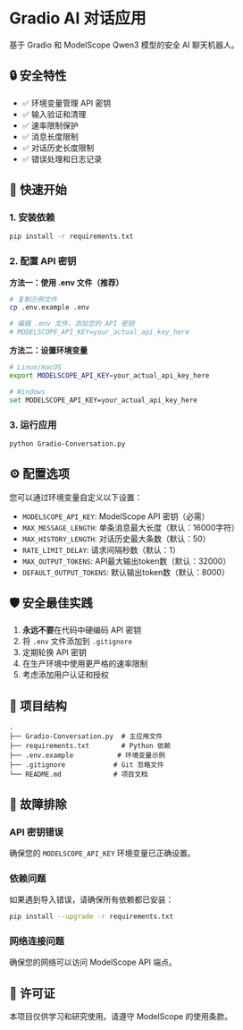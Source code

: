 # Gradio AI 对话应用

基于 Gradio 和 ModelScope Qwen3 模型的安全 AI 聊天机器人。

## 🔒 安全特性

- ✅ 环境变量管理 API 密钥
- ✅ 输入验证和清理
- ✅ 速率限制保护
- ✅ 消息长度限制
- ✅ 对话历史长度限制
- ✅ 错误处理和日志记录

## 🚀 快速开始

### 1. 安装依赖

```bash
pip install -r requirements.txt
```

### 2. 配置 API 密钥

**方法一：使用 .env 文件（推荐）**

```bash
# 复制示例文件
cp .env.example .env

# 编辑 .env 文件，添加您的 API 密钥
# MODELSCOPE_API_KEY=your_actual_api_key_here
```

**方法二：设置环境变量**

```bash
# Linux/macOS
export MODELSCOPE_API_KEY=your_actual_api_key_here

# Windows
set MODELSCOPE_API_KEY=your_actual_api_key_here
```

### 3. 运行应用

```bash
python Gradio-Conversation.py
```

## ⚙️ 配置选项

您可以通过环境变量自定义以下设置：

- `MODELSCOPE_API_KEY`: ModelScope API 密钥（必需）
- `MAX_MESSAGE_LENGTH`: 单条消息最大长度（默认：16000字符）
- `MAX_HISTORY_LENGTH`: 对话历史最大条数（默认：50）
- `RATE_LIMIT_DELAY`: 请求间隔秒数（默认：1）
- `MAX_OUTPUT_TOKENS`: API最大输出token数（默认：32000）
- `DEFAULT_OUTPUT_TOKENS`: 默认输出token数（默认：8000）

## 🛡️ 安全最佳实践

1. **永远不要**在代码中硬编码 API 密钥
2. 将 `.env` 文件添加到 `.gitignore`
3. 定期轮换 API 密钥
4. 在生产环境中使用更严格的速率限制
5. 考虑添加用户认证和授权

## 📁 项目结构

```
.
├── Gradio-Conversation.py  # 主应用文件
├── requirements.txt        # Python 依赖
├── .env.example           # 环境变量示例
├── .gitignore            # Git 忽略文件
└── README.md             # 项目文档
```

## 🔧 故障排除

### API 密钥错误
确保您的 `MODELSCOPE_API_KEY` 环境变量已正确设置。

### 依赖问题
如果遇到导入错误，请确保所有依赖都已安装：
```bash
pip install --upgrade -r requirements.txt
```

### 网络连接问题
确保您的网络可以访问 ModelScope API 端点。

## 📝 许可证

本项目仅供学习和研究使用。请遵守 ModelScope 的使用条款。